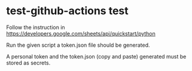 # test-github-actions test

Follow the instruction in https://developers.google.com/sheets/api/quickstart/python

Run the given script a token.json file should be generated.
 
A personal token and the token.json (copy and paste) generated must be stored as secrets.
